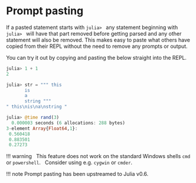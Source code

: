 # Prompt pasting

If a pasted statement starts with `julia> ` any statement beginning with `julia> ` will have that part removed before getting parsed and any other statement will also be removed. This makes easy to paste what others have copied from their REPL without the need to remove any prompts or output.

You can try it out by copying and pasting the below straight into the REPL.

```jl
julia> 1 + 1
2

julia> str = """ this
       is
       a
       string """
" this\nis\na\nstring "

julia> @time rand(3)
  0.000003 seconds (6 allocations: 288 bytes)
3-element Array{Float64,1}:
 0.560418
 0.883501
 0.27273
```

!!! warning
    This feature does not work on the standard Windows shells `cmd` or `powershell`.
    Consider using e.g. `cygwin` or `cmder`.


!!! note
    Prompt pasting has been upstreamed to Julia v0.6.
